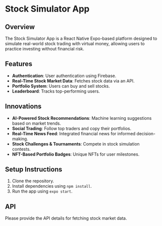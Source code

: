 # Stock Simulator App

## Overview
The Stock Simulator App is a React Native Expo-based platform designed to simulate real-world stock trading with virtual money, allowing users to practice investing without financial risk.

## Features
- **Authentication**: User authentication using Firebase.
- **Real-Time Stock Market Data**: Fetches stock data via an API.
- **Portfolio System**: Users can buy and sell stocks.
- **Leaderboard**: Tracks top-performing users.

## Innovations
- **AI-Powered Stock Recommendations**: Machine learning suggestions based on market trends.
- **Social Trading**: Follow top traders and copy their portfolios.
- **Real-Time News Feed**: Integrated financial news for informed decision-making.
- **Stock Challenges & Tournaments**: Compete in stock simulation contests.
- **NFT-Based Portfolio Badges**: Unique NFTs for user milestones.

## Setup Instructions
1. Clone the repository.
2. Install dependencies using `npm install`.
3. Run the app using `expo start`.

## API
Please provide the API details for fetching stock market data.